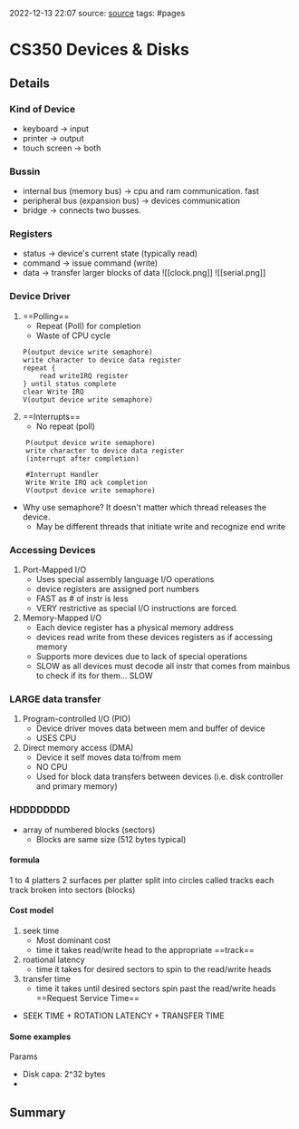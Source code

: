 2022-12-13 22:07
source: [source]()
tags: #pages


# CS350 Devices & Disks



## Details

### Kind of Device
- keyboard -> input
- printer -> output
- touch screen -> both

### Bussin
- internal bus (memory bus) -> cpu and ram communication. fast
- peripheral bus (expansion bus) -> devices communication
- bridge -> connects two busses.

### Registers
- status -> device's current state (typically read)
- command -> issue command (write)
- data -> transfer larger blocks of data
![[clock.png]]
![[serial.png]]

### Device Driver

1. ==Polling==
	- Repeat (Poll) for completion
	- Waste of CPU cycle
	 ```
	 P(output device write semaphore)
	 write character to device data register
	 repeat {
		 read writeIRQ register
	 } until status complete
	 clear Write IRQ
	 V(output device write semaphore)
	```
2. ==Interrupts==
	- No repeat (poll)
```
	P(output device write semaphore)
	write character to device data register
	(interrupt after completion)

	#Interrupt Handler
	Write Write IRQ ack completion
	V(output device write semaphore)
```

- Why use semaphore? It doesn't matter which thread releases the device.
	- May be different threads that initiate write and recognize end write

### Accessing Devices

1. Port-Mapped I/O
	- Uses special assembly language I/O operations
	- device registers are assigned port numbers
	- FAST as # of instr is less
	- VERY restrictive as special I/O instructions are forced.
2. Memory-Mapped I/O
	- Each device register has a physical memory address
	- devices read write from these devices registers as if accessing memory
	- Supports more devices due to lack of special operations
	- SLOW as all devices must decode all instr that comes from mainbus to check if its for them... SLOW
### LARGE data transfer
1. Program-controlled I/O (PIO)
	- Device driver moves data between mem and buffer of device
	- USES CPU
2. Direct memory access (DMA)
	- Device it self moves data to/from mem
	- NO CPU
	- Used for block data transfers between devices (i.e. disk controller and primary memory)


### HDDDDDDDD
- array of numbered blocks (sectors)
	- Blocks are same size (512 bytes typical)

#### formula
1 to 4 platters
	2 surfaces per platter
		split into circles called tracks
			each track broken into sectors (blocks)

#### Cost model
1. seek time
	- Most dominant cost
	- time it takes read/write head to the appropriate ==track==
2. roational latency
	- time it takes for desired sectors to spin to the read/write heads
3. transfer time
	- time it takes until desired sectors spin past the read/write heads
==Request Service Time==
- SEEK TIME + ROTATION LATENCY + TRANSFER TIME

#### Some examples

Params
- Disk capa: 2^32 bytes
- 



## Summary
